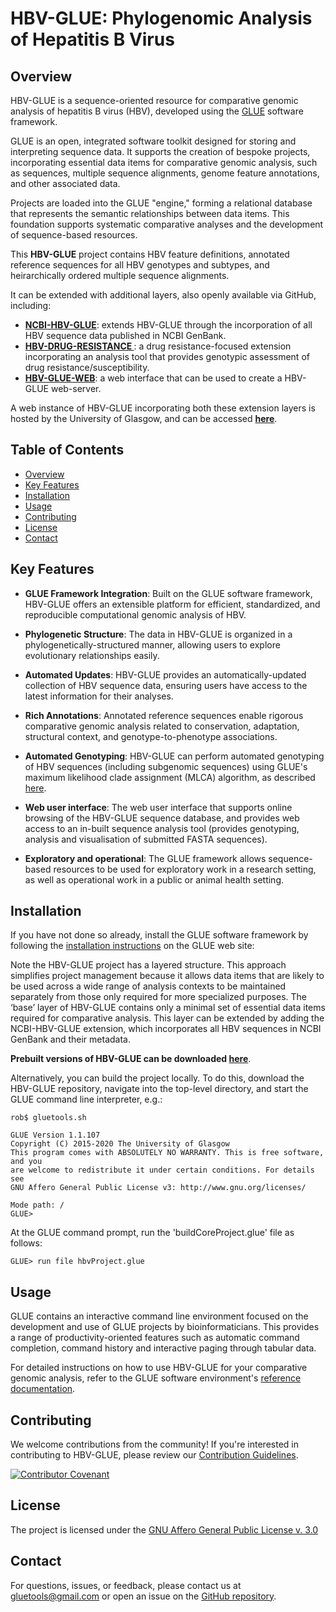 # HBV-GLUE: Phylogenomic Analysis of Hepatitis B Virus

## Overview

HBV-GLUE is a sequence-oriented resource for comparative genomic analysis of hepatitis B virus (HBV), developed using the [GLUE](https://github.com/giffordlabcvr/gluetools) software framework. 

GLUE is an open, integrated software toolkit designed for storing and interpreting sequence data. It supports the creation of bespoke projects, incorporating essential data items for comparative genomic analysis, such as sequences, multiple sequence alignments, genome feature annotations, and other associated data.

Projects are loaded into the GLUE "engine," forming a relational database that represents the semantic relationships between data items. This foundation supports systematic comparative analyses and the development of sequence-based resources.

This **HBV-GLUE** project contains HBV feature definitions, annotated reference sequences for all HBV genotypes and subtypes, and heirarchically ordered multiple sequence alignments.

It can be extended with additional layers, also openly available via GitHub, including:

  - **[NCBI-HBV-GLUE](https://github.com/giffordlabcvr/NCBI-HBV-GLUE)**: extends HBV-GLUE through the incorporation of all HBV sequence data published in NCBI GenBank.
  - **[HBV-DRUG-RESISTANCE ](https://github.com/giffordlabcvr/HBV_DRUG_RESISTANCE)**: a drug resistance-focused extension incorporating an analysis tool that provides genotypic assessment of drug resistance/susceptibility.
  - **[HBV-GLUE-WEB](https://github.com/giffordlabcvr/HBV-GLUE-WEB)**: a web interface that can be used to create a HBV-GLUE web-server.

A web instance of HBV-GLUE incorporating both these extension layers is hosted by the University of Glasgow, and can be accessed **[here](http://hbv-glue.cvr.gla.ac.uk/)**.

## Table of Contents

- [Overview](#overview)
- [Key Features](#key-features)
- [Installation](#installation)
- [Usage](#usage)
- [Contributing](#contributing)
- [License](#license)
- [Contact](#contact)

## Key Features

- **GLUE Framework Integration**: Built on the GLUE software framework, HBV-GLUE offers an extensible platform for efficient, standardized, and reproducible computational genomic analysis of HBV.

- **Phylogenetic Structure**: The data in HBV-GLUE is organized in a phylogenetically-structured manner, allowing users to explore evolutionary relationships easily.

- **Automated Updates**: HBV-GLUE provides an automatically-updated collection of HBV sequence data, ensuring users have access to the latest information for their analyses.

- **Rich Annotations**: Annotated reference sequences enable rigorous comparative genomic analysis related to conservation, adaptation, structural context, and genotype-to-phenotype associations.

- **Automated Genotyping**: HBV-GLUE can perform automated genotyping of HBV sequences (including subgenomic sequences) using GLUE's maximum likelihood clade assignment (MLCA) algorithm, as described [here](https://doi.org/10.1186/s12859-018-2459-9).

- **Web user interface**: The web user interface that supports online browsing of the HBV-GLUE sequence database, and provides web access to an in-built sequence analysis tool (provides genotyping, analysis and visualisation of submitted FASTA sequences).

- **Exploratory and operational**: The GLUE framework allows sequence-based resources to be used for exploratory work in a research setting, as well as operational work in a public or animal health setting.

## Installation

If you have not done so already, install the GLUE software framework by following the [installation instructions](http://glue-tools.cvr.gla.ac.uk/#/installation) on the GLUE web site: 

Note the HBV-GLUE project has a layered structure. This approach simplifies project management because it allows data items that are likely to be used across a wide range of analysis contexts to be maintained separately from those only required for more specialized purposes. The ‘base’ layer of HBV-GLUE contains only a minimal set of essential data items required for comparative analysis. This layer can be extended by adding the NCBI-HBV-GLUE extension, which incorporates all HBV sequences in NCBI GenBank and their metadata. 

**Prebuilt versions of HBV-GLUE can be downloaded [here](http://hbv-glue.cvr.gla.ac.uk/#/aboutGlueProject)**.

Alternatively, you can build the project locally. To do this, download the HBV-GLUE repository, navigate into the top-level directory, and start the GLUE command line interpreter, e.g.:

```
rob$ gluetools.sh

GLUE Version 1.1.107
Copyright (C) 2015-2020 The University of Glasgow
This program comes with ABSOLUTELY NO WARRANTY. This is free software, and you
are welcome to redistribute it under certain conditions. For details see
GNU Affero General Public License v3: http://www.gnu.org/licenses/

Mode path: /
GLUE>
```

At the GLUE command prompt, run the 'buildCoreProject.glue' file as follows:

`GLUE> run file hbvProject.glue`

## Usage

GLUE contains an interactive command line environment focused on the development and use of GLUE projects by bioinformaticians. This provides a range of productivity-oriented features such as automatic command completion, command history and interactive paging through tabular data. 

For detailed instructions on how to use HBV-GLUE for your comparative genomic analysis, refer to the GLUE software environment's [reference documentation](http://glue-tools.cvr.gla.ac.uk/).

## Contributing

We welcome contributions from the community! If you're interested in contributing to HBV-GLUE, please review our [Contribution Guidelines](./md/CONTRIBUTING.md).

[![Contributor Covenant](https://img.shields.io/badge/Contributor%20Covenant-2.1-4baaaa.svg)](./md/code_of_conduct.md) 

## License

The project is licensed under the [GNU Affero General Public License v. 3.0](https://www.gnu.org/licenses/agpl-3.0.en.html)

## Contact

For questions, issues, or feedback, please contact us at [gluetools@gmail.com](mailto:gluetools@gmail.com) or open an issue on the [GitHub repository](https://github.com/giffordlabcvr/HBV-GLUE/issues).

